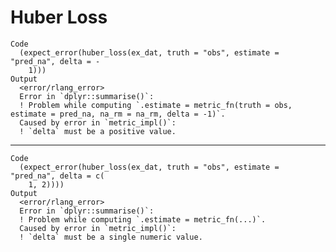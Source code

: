 # Huber Loss

    Code
      (expect_error(huber_loss(ex_dat, truth = "obs", estimate = "pred_na", delta = -
        1)))
    Output
      <error/rlang_error>
      Error in `dplyr::summarise()`:
      ! Problem while computing `.estimate = metric_fn(truth = obs, estimate = pred_na, na_rm = na_rm, delta = -1)`.
      Caused by error in `metric_impl()`:
      ! `delta` must be a positive value.

---

    Code
      (expect_error(huber_loss(ex_dat, truth = "obs", estimate = "pred_na", delta = c(
        1, 2))))
    Output
      <error/rlang_error>
      Error in `dplyr::summarise()`:
      ! Problem while computing `.estimate = metric_fn(...)`.
      Caused by error in `metric_impl()`:
      ! `delta` must be a single numeric value.

